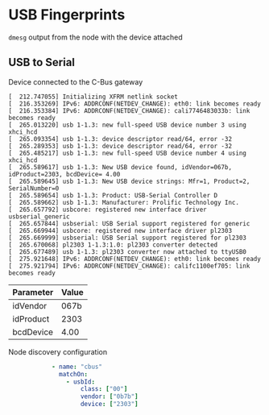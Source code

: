 # USB Fingerprints

`dmesg` output from the node with the device attached

## USB to Serial 

Device connected to the C-Bus gateway

```
[  212.747055] Initializing XFRM netlink socket
[  216.353269] IPv6: ADDRCONF(NETDEV_CHANGE): eth0: link becomes ready
[  216.353384] IPv6: ADDRCONF(NETDEV_CHANGE): cali7746483033b: link becomes ready
[  265.013220] usb 1-1.3: new full-speed USB device number 3 using xhci_hcd
[  265.093354] usb 1-1.3: device descriptor read/64, error -32
[  265.289353] usb 1-1.3: device descriptor read/64, error -32
[  265.485217] usb 1-1.3: new full-speed USB device number 4 using xhci_hcd
[  265.589617] usb 1-1.3: New USB device found, idVendor=067b, idProduct=2303, bcdDevice= 4.00
[  265.589645] usb 1-1.3: New USB device strings: Mfr=1, Product=2, SerialNumber=0
[  265.589654] usb 1-1.3: Product: USB-Serial Controller D
[  265.589662] usb 1-1.3: Manufacturer: Prolific Technology Inc.
[  265.657792] usbcore: registered new interface driver usbserial_generic
[  265.657844] usbserial: USB Serial support registered for generic
[  265.669944] usbcore: registered new interface driver pl2303
[  265.669999] usbserial: USB Serial support registered for pl2303
[  265.670068] pl2303 1-1.3:1.0: pl2303 converter detected
[  265.677489] usb 1-1.3: pl2303 converter now attached to ttyUSB0
[  275.921648] IPv6: ADDRCONF(NETDEV_CHANGE): eth0: link becomes ready
[  275.921794] IPv6: ADDRCONF(NETDEV_CHANGE): califc1100ef705: link becomes ready
```

|Parameter | Value |
|----------|-------|
|idVendor  | 067b  |
|idProduct | 2303  |
|bcdDevice | 4.00  |

Node discovery configuration

```yaml
            - name: "cbus"
              matchOn:
                - usbId:
                    class: ["00"]
                    vendor: ["0b7b"]
                    device: ["2303"]
```